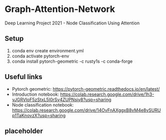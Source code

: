 # Graph-Attention-Network
Deep Learning Project 2021 - Node Classification Using Attention

## Setup
1. conda env create environment.yml
2. conda activate pytorch-env
3. conda install pytorch-geometric -c rusty1s -c conda-forge


## Useful links
- Pytorch geometric: https://pytorch-geometric.readthedocs.io/en/latest/
- Introduction notebook: https://colab.research.google.com/drive/1h3-vJGRVloF5zStxL5I0rSy4ZUPNsjy8?usp=sharing
- Node classification notebook: https://colab.research.google.com/drive/14OvFnAXggxB8vM4e8vSURUp1TaKnovzX?usp=sharing

## placeholder
